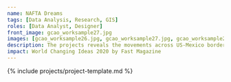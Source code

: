 ```yaml
---
name: NAFTA Dreams
tags: [Data Analysis, Research, GIS]
roles: [Data Analyst, Designer]
front_image: gcao_worksample27.jpg
images: [gcao_worksample26.jpg, gcao_worksample27.jpg, gcao_worksample28.jpg]
description: The projects reveals the movements across US-Mexico border at Laredo, TX
impact: World Changing Ideas 2020 by Fast Magazine
---
```


{% include projects/project-template.md %}